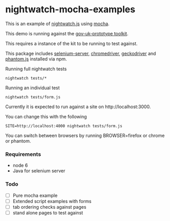 # nightwatch-mocha-examples

This is an example of [nightwatch.js](http://nightwatchjs.org/) using [mocha](https://mochajs.org/).

This demo is running against the [gov-uk-prototype toolkit](https://govuk-prototype-kit.herokuapp.com).

This requires a instance of the kit to be running to test against.

This package includes [selenium-server](http://www.seleniumhq.org/), [chromedriver](https://sites.google.com/a/chromium.org/chromedriver/), [geckodriver](https://github.com/mozilla/geckodriver/releases) and [phantom.js](http://phantomjs.org/) installed via npm.

Running full nightwatch tests

```
nightwatch tests/*
```

Running an individual test

``` 
nightwatch tests/form.js
```

Currently it is expected to run against a site on http://localhost:3000.

You can change this with the following

```
SITE=http://localhost:4000 nightwatch tests/form.js
```

You can switch between browsers by running BROWSER=firefox or chrome or phantom.

### Requirements

- node 6
- Java for selenium server

### Todo

- [ ] Pure mocha example
- [ ] Extended script examples with forms
- [ ] tab ordering checks against pages
- [ ] stand alone pages to test against
